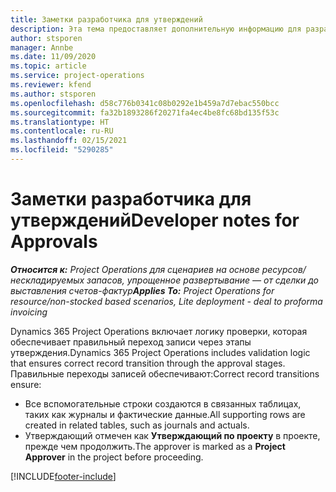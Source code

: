 ```yaml
---
title: Заметки разработчика для утверждений
description: Эта тема предоставляет дополнительную информацию для разработчика о работе с утверждениями.
author: stsporen
manager: Annbe
ms.date: 11/09/2020
ms.topic: article
ms.service: project-operations
ms.reviewer: kfend
ms.author: stsporen
ms.openlocfilehash: d58c776b0341c08b0292e1b459a7d7ebac550bcc
ms.sourcegitcommit: fa32b1893286f20271fa4ec4be8fc68bd135f53c
ms.translationtype: HT
ms.contentlocale: ru-RU
ms.lasthandoff: 02/15/2021
ms.locfileid: "5290285"
---
```

# <a name="developer-notes-for-approvals"></a><span data-ttu-id="52ab5-103">Заметки разработчика для утверждений</span><span class="sxs-lookup"><span data-stu-id="52ab5-103">Developer notes for Approvals</span></span>

<span data-ttu-id="52ab5-104">_**Относится к:** Project Operations для сценариев на основе ресурсов/нескладируемых запасов, упрощенное развертывание — от сделки до выставления счетов-фактур_</span><span class="sxs-lookup"><span data-stu-id="52ab5-104">_**Applies To:** Project Operations for resource/non-stocked based scenarios, Lite deployment - deal to proforma invoicing_</span></span>

<span data-ttu-id="52ab5-105">Dynamics 365 Project Operations включает логику проверки, которая обеспечивает правильный переход записи через этапы утверждения.</span><span class="sxs-lookup"><span data-stu-id="52ab5-105">Dynamics 365 Project Operations includes validation logic that ensures correct record transition through the approval stages.</span></span> <span data-ttu-id="52ab5-106">Правильные переходы записей обеспечивают:</span><span class="sxs-lookup"><span data-stu-id="52ab5-106">Correct record transitions ensure:</span></span> 

  - <span data-ttu-id="52ab5-107">Все вспомогательные строки создаются в связанных таблицах, таких как журналы и фактические данные.</span><span class="sxs-lookup"><span data-stu-id="52ab5-107">All supporting rows are created in related tables, such as journals and actuals.</span></span>
  - <span data-ttu-id="52ab5-108">Утверждающий отмечен как **Утверждающий по проекту** в проекте, прежде чем продолжить.</span><span class="sxs-lookup"><span data-stu-id="52ab5-108">The approver is marked as a **Project Approver** in the project before proceeding.</span></span>


[!INCLUDE[footer-include](../includes/footer-banner.md)]